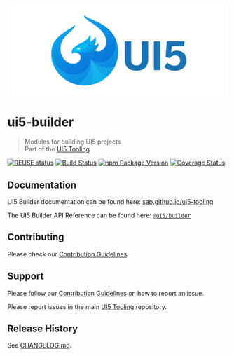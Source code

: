 ![UI5 icon](https://raw.githubusercontent.com/SAP/ui5-tooling/main/docs/images/UI5_logo_wide.png)

# ui5-builder
> Modules for building UI5 projects  
> Part of the [UI5 Tooling](https://github.com/SAP/ui5-tooling)

[![REUSE status](https://api.reuse.software/badge/github.com/SAP/ui5-builder)](https://api.reuse.software/info/github.com/SAP/ui5-builder)
[![Build Status](https://github.com/SAP/ui5-builder/actions/workflows/test.yml/badge.svg)](https://github.com/SAP/ui5-builder/actions/workflows/test.yml)
[![npm Package Version](https://badge.fury.io/js/%40ui5%2Fbuilder.svg)](https://www.npmjs.com/package/@ui5/builder)
[![Coverage Status](https://coveralls.io/repos/github/SAP/ui5-builder/badge.svg)](https://coveralls.io/github/SAP/ui5-builder)

## Documentation
UI5 Builder documentation can be found here: [sap.github.io/ui5-tooling](https://sap.github.io/ui5-tooling/v3/pages/Builder/)

The UI5 Builder API Reference can be found here: [`@ui5/builder`](https://sap.github.io/ui5-tooling/v3/api/)

## Contributing
Please check our [Contribution Guidelines](https://github.com/SAP/ui5-tooling/blob/main/CONTRIBUTING.md).

## Support
Please follow our [Contribution Guidelines](https://github.com/SAP/ui5-tooling/blob/main/CONTRIBUTING.md#report-an-issue) on how to report an issue.

Please report issues in the main [UI5 Tooling](https://github.com/SAP/ui5-tooling) repository.

## Release History
See [CHANGELOG.md](CHANGELOG.md).
